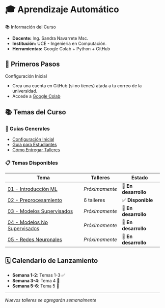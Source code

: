 # 🎓 Aprendizaje Automático

📚 Información del Curso
- **Docente:** Ing. Sandra Navarrete Msc.
- **Institución:** UCE - Ingenieria en Computación.
- **Herramientas:** Google Colab + Python + GitHub

## 🚀 Primeros Pasos
Configuración Inicial
- Crea una cuenta en GitHub (si no tienes) atada a tu correo de la universidad.
- Accede a [Google Colab](https://colab.research.google.com/)

## 📚 Temas del Curso

### 🔰 **Guías Generales**
- [Configuración Inicial](00-GUIA-GENERAL/configuracion-inicial.ipynb)
- [Guía para Estudiantes](00-GUIA-GENERAL/guia-estudiantes.ipynb)
- [Cómo Entregar Talleres](00-GUIA-GENERAL/como-entregar.ipynb)

### 📋 **Temas Disponibles**

| Tema | Talleres | Estado |
|------|----------|---------|
| [01 - Introducción ML](01-INTRODUCCION-ML/) | *Próximamente* | 🚧 **En desarrollo** |
| [02 - Preprocesamiento](02-PREPROCESAMIENTO/) | 6 talleres | ✅ **Disponible** |
| [03 - Modelos Supervisados](03-MODELOS-SUPERVISADOS/) |*Próximamente* | 🚧 **En desarrollo** |
| [04 - Modelos No Supervisados](04-MODELOS-NO-SUPERVISADOS/) | *Próximamente* | 🚧 **En desarrollo** |
| [05 - Redes Neuronales](05-REDES-NEURONALES/) | *Próximamente* | 🚧 **En desarrollo** |

## 🗓️ Calendario de Lanzamiento
- **Semana 1-2**: Temas 1-3 ✅
- **Semana 3-4**: Tema 4 🚧
- **Semana 5-6**: Tema 5 🚧

---
*Nuevos talleres se agregarán semanalmente*
